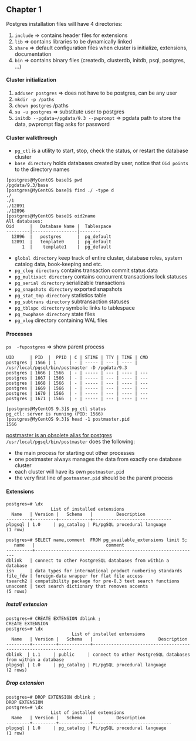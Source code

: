 ## Chapter 1

Postgres installation files will have 4 directories:
1. `include` => contains header files for extensions
2. `lib` => contains libraries to be dynamically linked
3. `share` => default configuration files when cluster is initialize, extensions, documentation
4. `bin` => contains binary files (createdb, clusterdb, initdb, psql, postgres, ...)

#### Cluster initialization
1. `adduser postgres` => does not have to be postgres, can be any user
2. `mkdir -p /paths`
3. `chown postgres` /paths
4. `su -u postgres` => substitute user to postgres
5. `initdb --pgdata=/pgdata/9.3 --pwprompt` => pgdata path to store the data, pwprompt flag asks for password

#### Cluster walkthrough
* `pg_ctl` is a utility to start, stop, check the status, or restart the database cluster
* `base directory` holds databases created by user, notice that `Oid points` to the directory names
```
[postgres@MyCentOS base]$ pwd
/pgdata/9.3/base
[postgres@MyCentOS base]$ find ./ -type d
./
./1
./12891
./12896
[postgres@MyCentOS base]$ oid2name
All databases:
Oid      |   Database Name |  Tablespace
---------|-----------------|--------
  12896  |   postgres      |  pg_default
  12891  |   template0     |  pg_default
      1  |    template1    |  pg_default
```
* `global directory` keep track of entire cluster, database roles, system catalog data, book-keeping and etc.
* `pg_clog directory` contains transaction commit status data
* `pg_multixact directory` contains concurrent transactions lock statuses
* `pg_serial directory` serializable transactions
* `pg_snapshots directory` exported snapshots
* `pg_stat_tmp directory` statistics table
* `pg_subtrans directory` subtransaction statuses
* `pg_tblspc directory` symbolic links to tablespace
* `pg_twophase directory` state files
* `pg_xlog` directory containing WAL files

#### Processes
`ps  -fupostgres` => show parent process
```
UID      | PID  |  PPID | C | STIME | TTY | TIME | CMD
postgres | 1566 | 1     | - | ----- | --- | ---- | /usr/local/pgsql/bin/postmaster -D /pgdata/9.3
postgres | 1666 | 1566  | - | ----- | --- | ---- | ---
postgres | 1667 | 1566  | - | ----- | --- | ---- | ---
postgres | 1668 | 1566  | - | ----- | --- | ---- | ---
postgres | 1669 | 1566  | - | ----- | --- | ---- | ---
postgres | 1670 | 1566  | - | ----- | --- | ---- | ---
postgres | 1671 | 1566  | - | ----- | --- | ---- | ---
```
```
[postgres@MyCentOS 9.3]$ pg_ctl status
pg_ctl: server is running (PID: 1566)
[postgres@MyCentOS 9.3]$ head -1 postmaster.pid
1566
```
[postmaster is an obsolete alias for postgres](https://dba.stackexchange.com/questions/102453/why-have-both-a-postmaster-and-postgres-executable)
`/usr/local/pgsql/bin/postmaster` does the following:
* the main process for starting out other processes
* one postmaster always manages the data from exactly one database cluster
* each cluster will have its own `postmaster.pid`
* the very first line of `postmaster.pid` should be the parent process

#### Extensions

```
postgres=# \dx
                 List of installed extensions
  Name   | Version |   Schema   |         Description
---------+---------+------------+------------------------------
plpgsql | 1.0     | pg_catalog | PL/pgSQL procedural language
(1 row)
```

```
postgres=# SELECT name,comment  FROM pg_available_extensions limit 5;
   name   |                           comment
----------+--------------------------------------------------------------
dblink   | connect to other PostgreSQL databases from within a database
isn      | data types for international product numbering standards
file_fdw | foreign-data wrapper for flat file access
tsearch2 | compatibility package for pre-8.3 text search functions
unaccent | text search dictionary that removes accents
(5 rows)
```

##### Install extension

```
postgres=# CREATE EXTENSION dblink ;
CREATE EXTENSION
postgres=# \dx
                         List of installed extensions
  Name   | Version |   Schema   |                         Description
---------+---------+------------+--------------------------------------------------------------
dblink  | 1.1     | public     | connect to other PostgreSQL databases from within a database
plpgsql | 1.0     | pg_catalog | PL/pgSQL procedural language
(2 rows)
```

##### Drop extension

```
postgres=# DROP EXTENSION dblink ;
DROP EXTENSION
postgres=# \dx
                 List of installed extensions
  Name   | Version |   Schema   |         Description
---------+---------+------------+------------------------------
plpgsql | 1.0     | pg_catalog | PL/pgSQL procedural language
(1 row)
```

